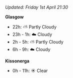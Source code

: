 *Updated: Friday 1st April 21:30*

**Glasgow**

* 22h: :partly_sunny: Partly Cloudy
* 23h - 1h: :cloud: Cloudy
* 2h - 5h: :partly_sunny: Partly Cloudy
* 6h - 9h: :cloud: Cloudy

**Kissonerga**

* 0h - 11h: :sunny: Clear
